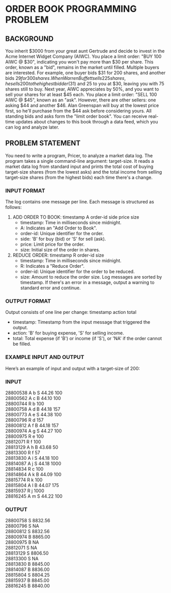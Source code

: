 # ORDER BOOK PROGRAMMING PROBLEM

## BACKGROUND
You inherit $3000 from your great aunt Gertrude and decide to invest in the Acme Internet Widget Company (AIWC). You place a limit order: "BUY 100 AIWC @ $30", indicating you won't pay more than $30 per share. This order, known as a "bid", remains in the market until filled.
Multiple buyers are interested. For example, one buyer bids $31 for 200 shares, and another bids $29 for 300 shares. When Warren Buffett sells 225 shares, he sells 200 to the highest bidder ($31) and 25 to you at $30, leaving you with 75 shares still to buy.
Next year, AIWC appreciates by 50%, and you want to sell your shares for at least $45 each. You place a limit order: "SELL 100 AIWC @ $45", known as an "ask". However, there are other sellers: one asking $44 and another $46. Alan Greenspan will buy at the lowest price first, so he'll purchase from the $44 ask before considering yours.
All standing bids and asks form the "limit order book". You can receive real-time updates about changes to this book through a data feed, which you can log and analyze later.

## PROBLEM STATEMENT
You need to write a program, Pricer, to analyze a market data log. The program takes a single command-line argument: target-size. It reads a market data log from standard input and prints the total cost of buying target-size shares (from the lowest asks) and the total income from selling target-size shares (from the highest bids) each time there's a change.

### INPUT FORMAT
The log contains one message per line. Each message is structured as follows:
1. ADD ORDER TO BOOK: timestamp A order-id side price size
    * timestamp: Time in milliseconds since midnight.
    * A: Indicates an "Add Order to Book".
    * order-id: Unique identifier for the order.
    * side: 'B' for buy (bid) or 'S' for sell (ask).
    * price: Limit price for the order.
    * size: Initial size of the order in shares.
2. REDUCE ORDER: timestamp R order-id size
    * timestamp: Time in milliseconds since midnight.
    * R: Indicates a "Reduce Order".
    * order-id: Unique identifier for the order to be reduced.
    * size: Amount to reduce the order size.
Log messages are sorted by timestamp. If there's an error in a message, output a warning to standard error and continue.

### OUTPUT FORMAT
Output consists of one line per change:
timestamp action total
* timestamp: Timestamp from the input message that triggered the output.
* action: 'B' for buying expense, 'S' for selling income.
* total: Total expense (if 'B') or income (if 'S'), or 'NA' if the order cannot be filled.

### EXAMPLE INPUT AND OUTPUT  
Here’s an example of input and output with a target-size of 200:  
  
### INPUT  
28800538 A b S 44.26 100  
28800562 A c B 44.10 100  
28800744 R b 100  
28800758 A d B 44.18 157  
28800773 A e S 44.38 100  
28800796 R d 157  
28800812 A f B 44.18 157  
28800974 A g S 44.27 100  
28800975 R e 100  
28812071 R f 100  
28813129 A h B 43.68 50  
28813300 R f 57  
28813830 A i S 44.18 100  
28814087 A j S 44.18 1000  
28814834 R c 100  
28814864 A k B 44.09 100  
28815774 R k 100  
28815804 A l B 44.07 175  
28815937 R j 1000  
28816245 A m S 44.22 100  
  
### OUTPUT  
28800758 S 8832.56  
28800796 S NA  
28800812 S 8832.56  
28800974 B 8865.00  
28800975 B NA  
28812071 S NA  
28813129 S 8806.50  
28813300 S NA  
28813830 B 8845.00  
28814087 B 8836.00  
28815804 S 8804.25  
28815937 B 8845.00  
28816245 B 8840.00  
  
